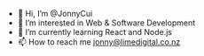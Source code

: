 - 👋 Hi, I’m @JonnyCui
- 👀 I’m interested in Web & Software Development
- 🌱 I’m currently learning React and Node.js
- 📫 How to reach me jonny@limedigital.co.nz

<!---
JonnyCui/JonnyCui is a ✨ special ✨ repository because its `README.md` (this file) appears on your GitHub profile.
You can click the Preview link to take a look at your changes.
--->
